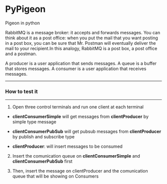 # PyPigeon

Pigeon in python

RabbitMQ is a message broker: it accepts and forwards messages. You can
think about it as a post office: when you put the mail that you want posting
in a post box, you can be sure that Mr. Postman will eventually deliver the
mail to your recipient.In this analogy, RabbitMQ is a post box, a post
office and a postman.

A producer is a user application that sends messages.
A queue is a buffer that stores messages.
A consumer is a user application that receives messages.

***
### How to test it
***

1. Open three control terminals and run one client at each terminal

  - **clientConsumerSimple** will get messages from **clientProducer** by simple type message

  - **clientConsumerPubSub** will get pubsub messages from **clientProducer** by publish and subscribe type

  - **clientProducer**: will insert messages to be consumed

2. Insert the comunication queue on **clientConsumerSimple** and **clientConsumerPubSub** first

3. Then, insert the message on clientProducer and the comunication queue that will be showing on Consumers
